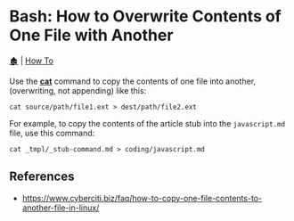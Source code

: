 # Bash: How to Overwrite Contents of One File with Another

[🏚️](../README.md) | [How To](/how-to/index.md)

Use the **[cat](/shell/cat.md)** command to copy the contents of one file into another, (overwriting, not appending) like this:

    cat source/path/file1.ext > dest/path/file2.ext

For example, to copy the contents of the article stub into the `javascript.md` file, use this command:

    cat _tmpl/_stub-command.md > coding/javascript.md

## References

- https://www.cyberciti.biz/faq/how-to-copy-one-file-contents-to-another-file-in-linux/